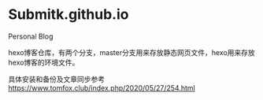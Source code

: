 # Submitk.github.io
Personal Blog

hexo博客仓库，有两个分支，master分支用来存放静态网页文件，hexo用来存放hexo博客的环境文件。

具体安装和备份及文章同步参考 https://www.tomfox.club/index.php/2020/05/27/254.html
